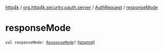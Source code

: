 [http4k](../../index.md) / [org.http4k.security.oauth.server](../index.md) / [AuthRequest](index.md) / [responseMode](./response-mode.md)

# responseMode

`val responseMode: `[`ResponseMode`](../../org.http4k.security/-response-mode/index.md)`?` [(source)](https://github.com/http4k/http4k/blob/master/http4k-security-oauth/src/main/kotlin/org/http4k/security/oauth/server/AuthRequest.kt#L19)